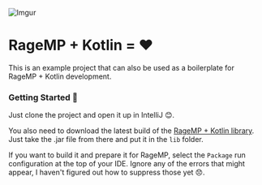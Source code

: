 ![Imgur](https://i.imgur.com/rBqAzSN.png)
# RageMP + Kotlin = ❤

This is an example project that can also be used as
a boilerplate for RageMP + Kotlin development.

### Getting Started  🔰
Just clone the project and open it up in IntelliJ 😊.

You also need to download the latest build of the 
[RageMP + Kotlin library](https://github.com/LucasRitter/ragemp-kotlin-client/releases).
Just take the .jar file from there and put it in the `lib` folder.

If you want to build it and prepare it for RageMP,
select the `Package` run configuration at the top of your IDE.
Ignore any of the errors that might appear, I haven't figured out
how to suppress those yet 😞.

